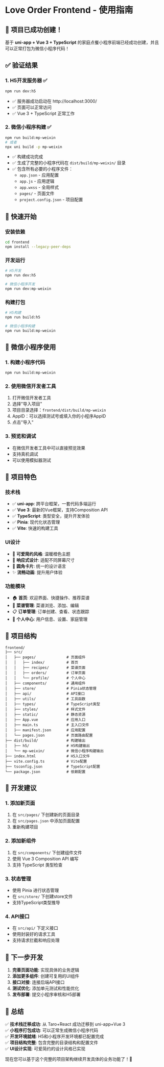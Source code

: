 # Love Order Frontend - 使用指南

## 🎉 项目已成功创建！

基于 **uni-app + Vue 3 + TypeScript** 的家庭点餐小程序前端已经成功创建，并且可以正常打包为微信小程序代码！

## ✅ 验证结果

### 1. H5开发服务器 ✅
```bash
npm run dev:h5
```
- ✅ 服务器成功启动在 http://localhost:3000/
- ✅ 页面可以正常访问
- ✅ Vue 3 + TypeScript 正常工作

### 2. 微信小程序构建 ✅
```bash
npm run build:mp-weixin
# 或者
npx uni build -p mp-weixin
```
- ✅ 构建成功完成
- ✅ 生成了完整的小程序代码在 `dist/build/mp-weixin/` 目录
- ✅ 包含所有必要的小程序文件：
  - `app.json` - 应用配置
  - `app.js` - 应用逻辑
  - `app.wxss` - 全局样式
  - `pages/` - 页面文件
  - `project.config.json` - 项目配置

## 🚀 快速开始

### 安装依赖
```bash
cd frontend
npm install --legacy-peer-deps
```

### 开发运行
```bash
# H5开发
npm run dev:h5

# 微信小程序开发
npm run dev:mp-weixin
```

### 构建打包
```bash
# H5构建
npm run build:h5

# 微信小程序构建
npm run build:mp-weixin
```

## 📱 微信小程序使用

### 1. 构建小程序代码
```bash
npm run build:mp-weixin
```

### 2. 使用微信开发者工具
1. 打开微信开发者工具
2. 选择"导入项目"
3. 项目目录选择：`frontend/dist/build/mp-weixin`
4. AppID：可以选择测试号或填入你的小程序AppID
5. 点击"导入"

### 3. 预览和调试
- 在微信开发者工具中可以直接预览效果
- 支持真机调试
- 可以使用模拟器测试

## 🎨 项目特色

### 技术栈
- ✅ **uni-app**: 跨平台框架，一套代码多端运行
- ✅ **Vue 3**: 最新的Vue框架，支持Composition API
- ✅ **TypeScript**: 类型安全，提升开发体验
- ✅ **Pinia**: 现代化状态管理
- ✅ **Vite**: 快速的构建工具

### UI设计
- 🎨 **可爱简约风格**: 温暖橙色主题
- 📱 **响应式设计**: 适配不同屏幕尺寸
- 🔄 **圆角卡片**: 统一的设计语言
- ✨ **流畅动画**: 提升用户体验

### 功能模块
- 🏠 **首页**: 欢迎界面、快捷操作、推荐菜谱
- 📖 **菜谱管理**: 菜谱浏览、添加、编辑
- 📋 **订单管理**: 订单创建、查看、状态跟踪
- 👤 **个人中心**: 用户信息、设置、家庭管理

## 📂 项目结构

```
frontend/
├── src/
│   ├── pages/              # 页面组件
│   │   ├── index/          # 首页
│   │   ├── recipes/        # 菜谱页面
│   │   ├── orders/         # 订单页面
│   │   └── profile/        # 个人中心
│   ├── components/         # 通用组件
│   ├── store/              # Pinia状态管理
│   ├── api/                # API接口
│   ├── utils/              # 工具函数
│   ├── types/              # TypeScript类型
│   ├── styles/             # 样式文件
│   ├── static/             # 静态资源
│   ├── App.vue             # 应用入口
│   ├── main.ts             # 主入口文件
│   ├── manifest.json       # 应用配置
│   └── pages.json          # 页面路由配置
├── dist/build/             # 构建输出
│   ├── h5/                 # H5构建输出
│   └── mp-weixin/          # 微信小程序构建输出
├── index.html              # H5入口文件
├── vite.config.ts          # Vite配置
├── tsconfig.json           # TypeScript配置
└── package.json            # 依赖配置
```

## 🔧 开发建议

### 1. 添加新页面
1. 在 `src/pages/` 下创建新的页面目录
2. 在 `src/pages.json` 中添加页面配置
3. 重新构建项目

### 2. 添加新组件
1. 在 `src/components/` 下创建组件文件
2. 使用 Vue 3 Composition API 编写
3. 支持 TypeScript 类型检查

### 3. 状态管理
- 使用 Pinia 进行状态管理
- 在 `src/store/` 下创建store文件
- 支持TypeScript类型推导

### 4. API接口
- 在 `src/api/` 下定义接口
- 使用封装好的请求工具
- 支持请求拦截和响应处理

## 🎯 下一步开发

1. **完善页面功能**: 实现具体的业务逻辑
2. **添加更多组件**: 创建可复用的UI组件
3. **接口对接**: 连接后端API接口
4. **测试优化**: 添加单元测试和性能优化
5. **发布部署**: 提交小程序审核和H5部署

## 🎊 总结

✅ **技术栈迁移成功**: 从 Taro+React 成功迁移到 uni-app+Vue 3  
✅ **小程序打包成功**: 可以正常生成微信小程序代码  
✅ **开发环境就绪**: H5和小程序开发环境都已配置完成  
✅ **项目结构完整**: 包含完整的目录结构和配置文件  
✅ **UI设计实现**: 可爱简约的设计风格已实现  

现在您可以基于这个完整的项目架构继续开发具体的业务功能了！🚀

